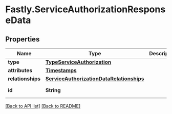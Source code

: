 # Fastly.ServiceAuthorizationResponseData

## Properties

Name | Type | Description | Notes
------------ | ------------- | ------------- | -------------
**type** | [**TypeServiceAuthorization**](TypeServiceAuthorization.md) |  | [optional] 
**attributes** | [**Timestamps**](Timestamps.md) |  | [optional] 
**relationships** | [**ServiceAuthorizationDataRelationships**](ServiceAuthorizationDataRelationships.md) |  | [optional] 
**id** | **String** |  | [optional] [readonly] 


[[Back to API list]](../../README.md#endpoints) [[Back to README]](../../README.md)
